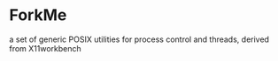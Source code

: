 # ForkMe
a set of generic POSIX utilities for process control and threads, derived from X11workbench
